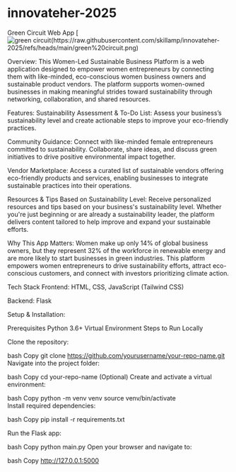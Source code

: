 # innovateher-2025

Green Circuit Web App 
[![green circuit(https://raw.githubusercontent.com/skillamp/innovateher-2025/refs/heads/main/green%20circuit.png)](https://www.youtube.com/watch?v=-9RsNeVwgKI&t=2s)

Overview:
This Women-Led Sustainable Business Platform is a web application designed to empower women entrepreneurs by connecting them with like-minded, eco-conscious women business owners and sustainable product vendors. The platform supports women-owned businesses in making meaningful strides toward sustainability through networking, collaboration, and shared resources.

Features:
Sustainability Assessment & To-Do List:
Assess your business’s sustainability level and create actionable steps to improve your eco-friendly practices.

Community Guidance:
Connect with like-minded female entrepreneurs committed to sustainability. Collaborate, share ideas, and discuss green initiatives to drive positive environmental impact together.

Vendor Marketplace:
Access a curated list of sustainable vendors offering eco-friendly products and services, enabling businesses to integrate sustainable practices into their operations.

Resources & Tips Based on Sustainability Level:
Receive personalized resources and tips based on your business's sustainability level. Whether you're just beginning or are already a sustainability leader, the platform delivers content tailored to help improve and expand your sustainable efforts.

Why This App Matters:
Women make up only 14% of global business owners, but they represent 32% of the workforce in renewable energy and are more likely to start businesses in green industries. This platform empowers women entrepreneurs to drive sustainability efforts, attract eco-conscious customers, and connect with investors prioritizing climate action.

Tech Stack
Frontend:
HTML, CSS, JavaScript (Tailwind CSS)

Backend:
Flask 


Setup & Installation:

Prerequisites
Python 3.6+
Virtual Environment
Steps to Run Locally

Clone the repository:

bash
Copy
git clone https://github.com/yourusername/your-repo-name.git
Navigate into the project folder:

bash
Copy
cd your-repo-name
(Optional) Create and activate a virtual environment:

bash
Copy
python -m venv venv
source venv/bin/activate   
Install required dependencies:

bash
Copy
pip install -r requirements.txt

Run the Flask app:

bash
Copy
python main.py
Open your browser and navigate to:

bash
Copy
http://127.0.0.1:5000
